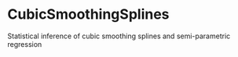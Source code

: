 # CubicSmoothingSplines
Statistical inference of cubic smoothing splines and semi-parametric regression
